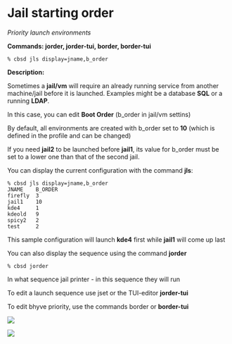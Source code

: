 # Jail starting order

*Priority launch environments*

**Commands: jorder, jorder-tui, border, border-tui**

```
% cbsd jls display=jname,b_order
```

**Description:**

Sometimes a **jail/vm** will require an already running service from another machine/jail before it is launched. Examples might be a database **SQL** or a running **LDAP**.

In this case, you can edit **Boot Order** (b_order in jail/vm settins)

By default, all environments are created with b_order set to **10** (which is defined in the profile and can be changed)

If you need **jail2** to be launched before **jail1**, its value for b_order must be set to a lower one than that of the second jail.

You can display the current configuration with the command **jls**:

```
% cbsd jls display=jname,b_order
JNAME    B_ORDER
firefly  3
jail1    10
kde4     1
kdeold   9
spicy2   2
test     2
```

This sample configuration will launch **kde4** first while **jail1** will come up last

You can also display the sequence using the command **jorder**

```
% cbsd jorder
```

In what sequence jail printer - in this sequence they will run

To edit a launch sequence use jset or the TUI-editor **jorder-tui**

To edit bhyve priority, use the commands border or **border-tui**

![](/img/jorder1.png)


![](/img/jorder2.png)
